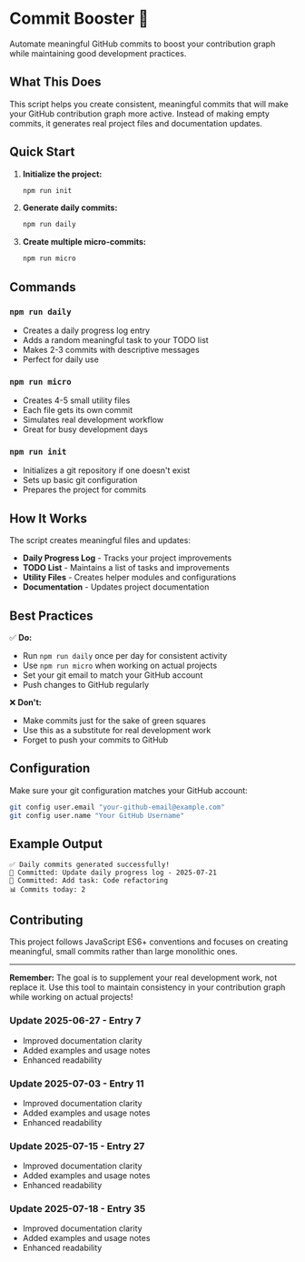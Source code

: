 # Commit Booster 🚀

Automate meaningful GitHub commits to boost your contribution graph while maintaining good development practices.

## What This Does

This script helps you create consistent, meaningful commits that will make your GitHub contribution graph more active. Instead of making empty commits, it generates real project files and documentation updates.

## Quick Start

1. **Initialize the project:**
   ```bash
   npm run init
   ```

2. **Generate daily commits:**
   ```bash
   npm run daily
   ```

3. **Create multiple micro-commits:**
   ```bash
   npm run micro
   ```

## Commands

### `npm run daily`
- Creates a daily progress log entry
- Adds a random meaningful task to your TODO list
- Makes 2-3 commits with descriptive messages
- Perfect for daily use

### `npm run micro`
- Creates 4-5 small utility files
- Each file gets its own commit
- Simulates real development workflow
- Great for busy development days

### `npm run init`
- Initializes a git repository if one doesn't exist
- Sets up basic git configuration
- Prepares the project for commits

## How It Works

The script creates meaningful files and updates:
- **Daily Progress Log** - Tracks your project improvements
- **TODO List** - Maintains a list of tasks and improvements
- **Utility Files** - Creates helper modules and configurations
- **Documentation** - Updates project documentation

## Best Practices

✅ **Do:**
- Run `npm run daily` once per day for consistent activity
- Use `npm run micro` when working on actual projects
- Set your git email to match your GitHub account
- Push changes to GitHub regularly

❌ **Don't:**
- Make commits just for the sake of green squares
- Use this as a substitute for real development work
- Forget to push your commits to GitHub

## Configuration

Make sure your git configuration matches your GitHub account:

```bash
git config user.email "your-github-email@example.com"
git config user.name "Your GitHub Username"
```

## Example Output

```
✅ Daily commits generated successfully!
📝 Committed: Update daily progress log - 2025-07-21
📝 Committed: Add task: Code refactoring
📊 Commits today: 2
```

## Contributing

This project follows JavaScript ES6+ conventions and focuses on creating meaningful, small commits rather than large monolithic ones.

---

**Remember:** The goal is to supplement your real development work, not replace it. Use this tool to maintain consistency in your contribution graph while working on actual projects!
### Update 2025-06-27 - Entry 7
- Improved documentation clarity
- Added examples and usage notes
- Enhanced readability

### Update 2025-07-03 - Entry 11
- Improved documentation clarity
- Added examples and usage notes
- Enhanced readability

### Update 2025-07-15 - Entry 27
- Improved documentation clarity
- Added examples and usage notes
- Enhanced readability

### Update 2025-07-18 - Entry 35
- Improved documentation clarity
- Added examples and usage notes
- Enhanced readability
